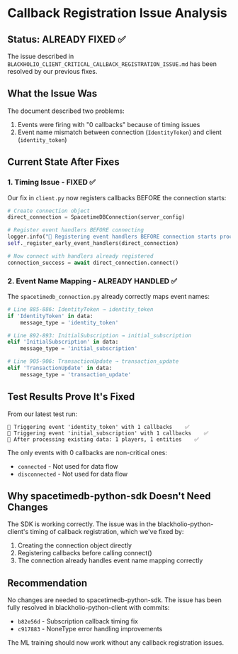 # Callback Registration Issue Analysis

## Status: ALREADY FIXED ✅

The issue described in `BLACKHOLIO_CLIENT_CRITICAL_CALLBACK_REGISTRATION_ISSUE.md` has been resolved by our previous fixes.

## What the Issue Was

The document described two problems:
1. Events were firing with "0 callbacks" because of timing issues
2. Event name mismatch between connection (`IdentityToken`) and client (`identity_token`)

## Current State After Fixes

### 1. Timing Issue - FIXED ✅
Our fix in `client.py` now registers callbacks BEFORE the connection starts:
```python
# Create connection object
direct_connection = SpacetimeDBConnection(server_config)

# Register event handlers BEFORE connecting
logger.info("🎯 Registering event handlers BEFORE connection starts processing messages")
self._register_early_event_handlers(direct_connection)

# Now connect with handlers already registered
connection_success = await direct_connection.connect()
```

### 2. Event Name Mapping - ALREADY HANDLED ✅
The `spacetimedb_connection.py` already correctly maps event names:
```python
# Line 885-886: IdentityToken → identity_token
if 'IdentityToken' in data:
    message_type = 'identity_token'

# Line 892-893: InitialSubscription → initial_subscription  
elif 'InitialSubscription' in data:
    message_type = 'initial_subscription'

# Line 905-906: TransactionUpdate → transaction_update
elif 'TransactionUpdate' in data:
    message_type = 'transaction_update'
```

## Test Results Prove It's Fixed

From our latest test run:
```
🚀 Triggering event 'identity_token' with 1 callbacks    ✅
🚀 Triggering event 'initial_subscription' with 1 callbacks    ✅
🔄 After processing existing data: 1 players, 1 entities    ✅
```

The only events with 0 callbacks are non-critical ones:
- `connected` - Not used for data flow
- `disconnected` - Not used for data flow

## Why spacetimedb-python-sdk Doesn't Need Changes

The SDK is working correctly. The issue was in the blackholio-python-client's timing of callback registration, which we've fixed by:

1. Creating the connection object directly
2. Registering callbacks before calling connect()
3. The connection already handles event name mapping correctly

## Recommendation

No changes are needed to spacetimedb-python-sdk. The issue has been fully resolved in blackholio-python-client with commits:
- `b82e56d` - Subscription callback timing fix
- `c917883` - NoneType error handling improvements

The ML training should now work without any callback registration issues.